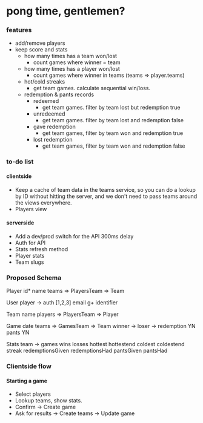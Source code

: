 # pong time, gentlemen?

### features

* add/remove players
* keep score and stats
    * how many times has a team won/lost
        * count games where winner = team
    * how many times has a player won/lost
        * count games where winner in teams (teams => player.teams)
    * hot/cold streaks
        * get team games. calculate sequential win/loss.
    * redemption & pants records
        * redeemed
            * get team games. filter by team lost but redemption true
        * unredeemed
            * get team games. filter by team lost and redemption false
        * gave redemption
            * get team games, filter by team won and redemption true
        * lost redemption
            * get team games, filter by team won and redemption false


### to-do list

#### clientside

* Keep a cache of team data in the teams service, so you can do a lookup by ID without hitting the server, and we don't need to pass teams around the views everywhere.
* Players view


#### serverside

* Add a dev/prod switch for the API 300ms delay
* Auth for API
* Stats refresh method
* Player stats
* Team slugs


### Proposed Schema

Player
    id*
    name
    teams => PlayersTeam => Team

User
    player ->
    auth [1,2,3]
    email
    g+ identifier

Team
    name
    players => PlayersTeam => Player

Game
    date
    teams => GamesTeam => Team
    winner ->
    loser ->
    redemption YN
    pants YN

Stats
    team ->
    games
    wins
    losses
    hottest
    hottestend
    coldest
    coldestend
    streak
    redemptionsGiven
    redemptionsHad
    pantsGiven
    pantsHad



### Clientside flow

#### Starting a game

* Select players
* Lookup teams, show stats.
* Confirm -> Create game
* Ask for results -> Create teams -> Update game
